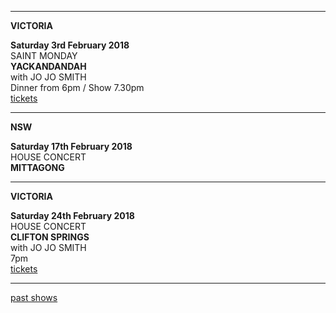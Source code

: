 * * * * *

**VICTORIA**

**Saturday 3rd February 2018**\
SAINT MONDAY\
**YACKANDANDAH**\
with JO JO SMITH  
Dinner from 6pm / Show 7.30pm  
[tickets](https://www.trybooking.com/TKAH)
  
* * * * *

**NSW**

**Saturday 17th February 2018**\
HOUSE CONCERT\
**MITTAGONG**

* * * * *

**VICTORIA**

**Saturday 24th February 2018**\
HOUSE CONCERT\
**CLIFTON SPRINGS**  
with JO JO SMITH    
7pm  
[tickets](https://www.trybooking.com/TQIN)  

* * * * *

[past shows](?p=shows/archive/)